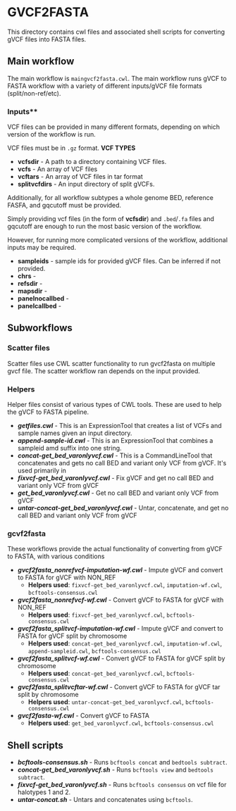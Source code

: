 # GVCF2FASTA

This directory contains cwl files and associated shell scripts for converting gVCF files into FASTA files. 

## Main workflow

The main workflow is `maingvcf2fasta.cwl`.
The main workflow runs gVCF to FASTA workflow with a variety of different inputs/gVCF file formats (split/non-ref/etc).

### Inputs**
VCF files can be provided in many different formats, depending on which version of the workflow is run. 

VCF files must be in `.gz` format.
**VCF TYPES**
* **vcfsdir** - A path to a directory containing VCF files. 
* **vcfs** - An array of VCF files
* **vcftars** - An array of VCF files in tar format
* **splitvcfdirs** - An input directory of split gVCFs.

Additionally, for all workflow subtypes a whole genome BED, reference FASFA, and gqcutoff must be provided.

Simply providing vcf files (in the form of **vcfsdir**) and `.bed`/`.fa` files and gqcutoff are enough to run the most basic version of the workflow.

However, for running more complicated versions of the workflow, additional inputs may be required.

* **sampleids** - sample ids for provided gVCF files. Can be inferred if not provided.
* **chrs** -
* **refsdir** -
* **mapsdir** -
* **panelnocallbed** - 
* **panelcallbed** - 

## Subworkflows

### Scatter files 
Scatter files use CWL scatter functionality to run gvcf2fasta on multiple gvcf file. The scatter workflow ran depends on the input provided. 
### Helpers
Helper files consist of various types of CWL tools. These are used to help the gVCF to FASTA pipeline.
* ***getfiles.cwl*** - This is an ExpressionTool that creates a list of VCFs and sample names given an input directory.
* ***append-sanple-id.cwl*** - This is an ExpressionTool that combines a sampleid amd suffix into one string.
* ***concat-get_bed_varonlyvcf.cwl*** - This is a CommandLineTool that concatenates and gets no call BED and variant only VCF from gVCF. It's used primarily in 
* ***fixvcf-get_bed_varonlyvcf.cwl*** - Fix gVCF and get no call BED and variant only VCF from gVCF
* ***get_bed_varonlyvcf.cwl*** - Get no call BED and variant only VCF from gVCF
* ***untar-concat-get_bed_varonlyvcf.cwl*** - Untar, concatenate, and get no call BED and variant only VCF from gVCF

### gcvf2fasta
These workflows provide the actual functionality of converting from gVCF to FASTA, with various conditions
* ***gvcf2fasta_nonrefvcf-imputation-wf.cwl*** - Impute gVCF and convert to FASTA for gVCF with NON_REF
  * **Helpers used**: `fixvcf-get_bed_varonlyvcf.cwl`, `imputation-wf.cwl`, `bcftools-consensus.cwl` 
* ***gvcf2fasta_nonrefvcf-wf.cwl*** - Convert gVCF to FASTA for gVCF with NON_REF
  * **Helpers used**: `fixvcf-get_bed_varonlyvcf.cwl`, `bcftools-consensus.cwl`
* ***gvcf2fasta_splitvcf-imputation-wf.cwl*** - Impute gVCF and convert to FASTA for gVCF split by chromosome
  * **Helpers used**: `concat-get_bed_varonlyvcf.cwl`, `imputation-wf.cwl`, `append-sampleid.cwl`, `bcftools-consensus.cwl`
* ***gvcf2fasta_splitvcf-wf.cwl*** - Convert gVCF to FASTA for gVCF split by chromosome
  * **Helpers used**: `concat-get_bed_varonlyvcf.cwl`, `bcftools-consensus.cwl`
* ***gvcf2fasta_splitvcftar-wf.cwl*** - Convert gVCF to FASTA for gVCF tar split by chromosome
  * **Helpers used**: `untar-concat-get_bed_varonlyvcf.cwl`, `bcftools-consensus.cwl`
* ***gvcf2fasta-wf.cwl*** - Convert gVCF to FASTA
  * **Helpers used**: `get_bed_varonlyvcf.cwl`, `bcftools-consensus.cwl`

## Shell scripts
* ***bcftools-consensus.sh*** - Runs `bcftools concat` and `bedtools subtract`.
* ***concat-get_bed_varonlyvcf.sh*** - Runs `bcftools view` and `bedtools subtract`.
* ***fixvcf-get_bed_varonlyvcf.sh*** - Runs `bcftools consensus` on vcf file for halotypes 1 and 2.
* ***untar-concat.sh*** - Untars and concatenates using `bcftools`.